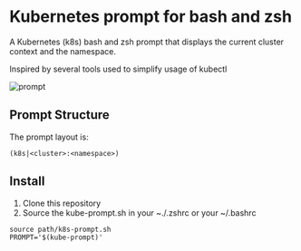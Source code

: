 Kubernetes prompt for bash and zsh
==================================

A Kubernetes (k8s) bash and zsh prompt that displays the current cluster
context and the namespace.

Inspired by several tools used to simplify usage of kubectl

![prompt](../img/screenshot.png)

## Prompt Structure

The prompt layout is:

```
(k8s|<cluster>:<namespace>)
```

## Install

1. Clone this repository
2. Source the kube-prompt.sh in your ~./.zshrc or your ~/.bashrc

```
source path/k8s-prompt.sh
PROMPT='$(kube-prompt)'
```
